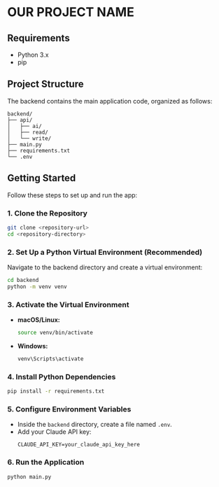 # OUR PROJECT NAME

## Requirements

- Python 3.x
- pip

## Project Structure

The backend contains the main application code, organized as follows:

```
backend/
├── api/
│   ├── ai/
│   ├── read/
│   └── write/
├── main.py
├── requirements.txt
└── .env
```

## Getting Started

Follow these steps to set up and run the app:

### 1. Clone the Repository

```bash
git clone <repository-url>
cd <repository-directory>
```

### 2. Set Up a Python Virtual Environment (Recommended)

Navigate to the backend directory and create a virtual environment:

```bash
cd backend
python -m venv venv
```

### 3. Activate the Virtual Environment

- **macOS/Linux:**
  ```bash
  source venv/bin/activate
  ```
- **Windows:**
  ```bash
  venv\Scripts\activate
  ```

### 4. Install Python Dependencies

```bash
pip install -r requirements.txt
```

### 5. Configure Environment Variables

- Inside the `backend` directory, create a file named `.env`.
- Add your Claude API key:
  ```
  CLAUDE_API_KEY=your_claude_api_key_here
  ```

### 6. Run the Application

```bash
python main.py
```
